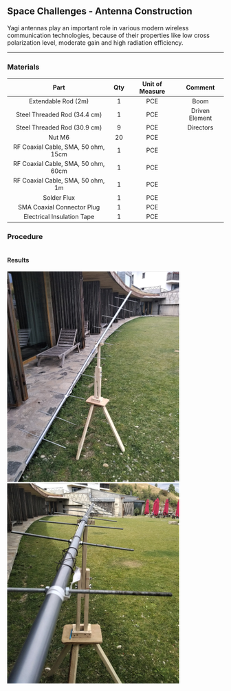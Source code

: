 ## Space Challenges - Antenna Construction

Yagi antennas play an important role  in  various  modern  wireless communication  technologies,  because  of their properties like low cross polarization level,  moderate  gain  and  high  radiation  efficiency.

---

### Materials

|                Part                 | Qty | Unit of Measure | Comment |
|:-----------------------------------:|:---:|:---------------:|:-------------------:|
| Extendable Rod (2m)                 |  1  |       PCE       |         Boom        |
| Steel Threaded Rod (34.4 cm)        |  1  |       PCE       |    Driven Element   |
| Steel Threaded Rod (30.9 cm)        |  9  |       PCE       |       Directors     |
| Nut M6                              |  20 |       PCE       |                     |
| RF Coaxial Cable, SMA, 50 ohm, 15cm |  1  |       PCE       |                     |
| RF Coaxial Cable, SMA, 50 ohm, 60cm |  1  |       PCE       |                     |
| RF Coaxial Cable, SMA, 50 ohm, 1m   |  1  |       PCE       |                     |
| Solder Flux                         |  1  |       PCE       |                     |
| SMA Coaxial Connector Plug          |  1  |       PCE       |                     |
| Electrical Insulation Tape          |  1  |       PCE       |                     |


### Procedure

```

```

#### Results

<img src="https://raw.githubusercontent.com/Silverlined/silverlined.github.io/main/res/antenna-front.jpg" alt="antenna-front" width="400">
<img src="https://raw.githubusercontent.com/Silverlined/silverlined.github.io/main/res/antenna-top.jpg" alt="antenna-top" width="400">
